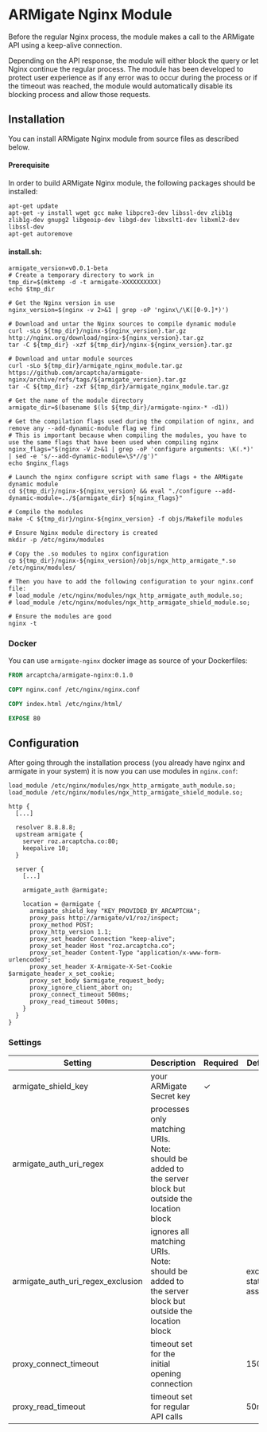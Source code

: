 # ARMigate Nginx Module

Before the regular Nginx process, the module makes a call to the ARMigate API using a keep-alive connection.

Depending on the API response, the module will either block the query or let Nginx continue the regular process.
The module has been developed to protect user experience as if any error was to occur during the process or if the timeout was reached, the module would automatically disable its blocking process and allow those requests.

## Installation

You can install ARMigate Nginx module from source files as described below.

#### Prerequisite

In order to build ARMigate Nginx module, the following packages should be installed:

```shell
apt-get update
apt-get -y install wget gcc make libpcre3-dev libssl-dev zlib1g zlib1g-dev gnupg2 libgeoip-dev libgd-dev libxslt1-dev libxml2-dev libssl-dev
apt-get autoremove
```

#### install.sh:

```shell
armigate_version=v0.0.1-beta
# Create a temporary directory to work in
tmp_dir=$(mktemp -d -t armigate-XXXXXXXXXX)
echo $tmp_dir

# Get the Nginx version in use
nginx_version=$(nginx -v 2>&1 | grep -oP 'nginx\/\K([0-9.]*)')

# Download and untar the Nginx sources to compile dynamic module
curl -sLo ${tmp_dir}/nginx-${nginx_version}.tar.gz http://nginx.org/download/nginx-${nginx_version}.tar.gz
tar -C ${tmp_dir} -xzf ${tmp_dir}/nginx-${nginx_version}.tar.gz

# Download and untar module sources
curl -sLo ${tmp_dir}/armigate_nginx_module.tar.gz https://github.com/arcaptcha/armigate-nginx/archive/refs/tags/${armigate_version}.tar.gz
tar -C ${tmp_dir} -zxf ${tmp_dir}/armigate_nginx_module.tar.gz

# Get the name of the module directory
armigate_dir=$(basename $(ls ${tmp_dir}/armigate-nginx-* -d1))

# Get the compilation flags used during the compilation of nginx, and remove any --add-dynamic-module flag we find
# This is important because when compiling the modules, you have to use the same flags that have been used when compiling nginx
nginx_flags="$(nginx -V 2>&1 | grep -oP 'configure arguments: \K(.*)' | sed -e 's/--add-dynamic-module=\S*//g')"
echo $nginx_flags

# Launch the nginx configure script with same flags + the ARMigate dynamic module
cd ${tmp_dir}/nginx-${nginx_version} && eval "./configure --add-dynamic-module=../${armigate_dir} ${nginx_flags}"

# Compile the modules
make -C ${tmp_dir}/nginx-${nginx_version} -f objs/Makefile modules

# Ensure Nginx module directory is created
mkdir -p /etc/nginx/modules

# Copy the .so modules to nginx configuration
cp ${tmp_dir}/nginx-${nginx_version}/objs/ngx_http_armigate_*.so /etc/nginx/modules/

# Then you have to add the following configuration to your nginx.conf file:
# load_module /etc/nginx/modules/ngx_http_armigate_auth_module.so;
# load_module /etc/nginx/modules/ngx_http_armigate_shield_module.so;

# Ensure the modules are good
nginx -t
```

### Docker

You can use `armigate-nginx` docker image as source of your Dockerfiles:

```Dockerfile
FROM arcaptcha/armigate-nginx:0.1.0

COPY nginx.conf /etc/nginx/nginx.conf

COPY index.html /etc/nginx/html/

EXPOSE 80
```

## Configuration

After going through the installation process (you already have nginx and armigate in your system) it is now you can use
modules in `nginx.conf`:

```
load_module /etc/nginx/modules/ngx_http_armigate_auth_module.so;
load_module /etc/nginx/modules/ngx_http_armigate_shield_module.so;

http {
  [...]
  
  resolver 8.8.8.8;
  upstream armigate {
    server roz.arcaptcha.co:80;
    keepalive 10;
  }

  server {
    [...]
  
    armigate_auth @armigate;

    location = @armigate {
      armigate_shield_key "KEY_PROVIDED_BY_ARCAPTCHA";
      proxy_pass http://armigate/v1/roz/inspect;
      proxy_method POST;
      proxy_http_version 1.1;
      proxy_set_header Connection "keep-alive";
      proxy_set_header Host "roz.arcaptcha.co";
      proxy_set_header Content-Type "application/x-www-form-urlencoded";
      proxy_set_header X-Armigate-X-Set-Cookie $armigate_header_x_set_cookie;
      proxy_set_body $armigate_request_body;
      proxy_ignore_client_abort on;
      proxy_connect_timeout 500ms;
      proxy_read_timeout 500ms;
    }
  }
}
```

### Settings

| Setting                           | Description                                                                                                 | Required | Default               |
|-----------------------------------|-------------------------------------------------------------------------------------------------------------|----------|-----------------------|
| armigate_shield_key               | your ARMigate Secret key	                                                                                   | &check;  |                       |
| armigate_auth_uri_regex           | processes only matching URIs. <br> Note: should be added to the server block but outside the location block |          |                       |
| armigate_auth_uri_regex_exclusion | ignores all matching URIs. <br> Note: should be added to the server block but outside the location block    |          | exclude static assets |
| proxy_connect_timeout             | timeout set for the initial opening connection                                                              |          | 150ms                 |
| proxy_read_timeout                | timeout set for regular API calls	                                                                          |          | 50ms                  |

